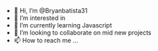 - 👋 Hi, I’m @Bryanbatista31
- 👀 I’m interested in 
- 🌱 I’m currently learning Javascript
- 💞️ I’m looking to collaborate on mid new projects
- 📫 How to reach me ...

<!---
Bryanbatista31/Bryanbatista31 is a ✨ special ✨ repository because its `README.md` (this file) appears on your GitHub profile.
You can click the Preview link to take a look at your changes.
--->
